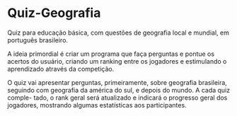 # Quiz-Geografia
  Quiz para educação básica, com questões de geografia local e mundial, 
em português brasileiro.

  A ideia primordial é criar um programa que faça perguntas e pontue os acertos
do usuário, criando um ranking entre os jogadores e estimulando o aprendizado 
através da competição.

  O quiz vai apresentar perguntas, primeiramente, sobre geografia brasileira,
seguindo com geografia da américa do sul, e depois do mundo. A cada quiz comple-
tado, o rank geral será atualizado e indicará o progresso geral dos jogadores, 
mostrando algumas estatísticas aos participantes.


